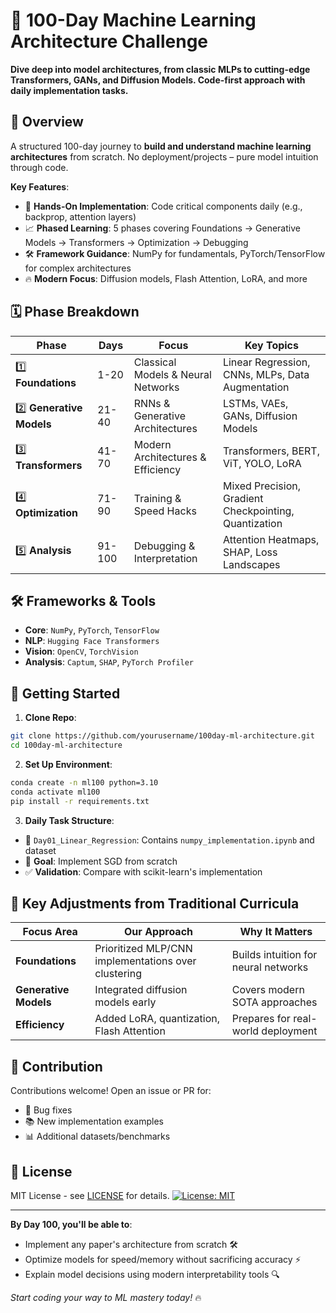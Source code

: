 # 🚀 100-Day Machine Learning Architecture Challenge

**Dive deep into model architectures, from classic MLPs to cutting-edge Transformers, GANs, and Diffusion Models. Code-first approach with daily implementation tasks.**

## 📌 Overview

A structured 100-day journey to **build and understand machine learning architectures** from scratch. No deployment/projects – pure model intuition through code.

**Key Features**:
- 🧠 **Hands-On Implementation**: Code critical components daily (e.g., backprop, attention layers)
- 📈 **Phased Learning**: 5 phases covering Foundations → Generative Models → Transformers → Optimization → Debugging
- 🛠 **Framework Guidance**: NumPy for fundamentals, PyTorch/TensorFlow for complex architectures
- 🔥 **Modern Focus**: Diffusion models, Flash Attention, LoRA, and more

## 🗓 Phase Breakdown

| Phase | Days | Focus | Key Topics |
|-------|------|-------|------------|
| 1️⃣ **Foundations** | 1-20 | Classical Models & Neural Networks | Linear Regression, CNNs, MLPs, Data Augmentation |
| 2️⃣ **Generative Models** | 21-40 | RNNs & Generative Architectures | LSTMs, VAEs, GANs, Diffusion Models |
| 3️⃣ **Transformers** | 41-70 | Modern Architectures & Efficiency | Transformers, BERT, ViT, YOLO, LoRA |
| 4️⃣ **Optimization** | 71-90 | Training & Speed Hacks | Mixed Precision, Gradient Checkpointing, Quantization |
| 5️⃣ **Analysis** | 91-100 | Debugging & Interpretation | Attention Heatmaps, SHAP, Loss Landscapes |

## 🛠️ Frameworks & Tools

- **Core**: `NumPy`, `PyTorch`, `TensorFlow`
- **NLP**: `Hugging Face Transformers`
- **Vision**: `OpenCV`, `TorchVision`
- **Analysis**: `Captum`, `SHAP`, `PyTorch Profiler`

## 🚀 Getting Started

1. **Clone Repo**:
```bash
git clone https://github.com/yourusername/100day-ml-architecture.git
cd 100day-ml-architecture
```

2. **Set Up Environment**:
```bash
conda create -n ml100 python=3.10
conda activate ml100
pip install -r requirements.txt
```

3. **Daily Task Structure**:
- 📁 `Day01_Linear_Regression`: Contains `numpy_implementation.ipynb` and dataset
- 📖 **Goal**: Implement SGD from scratch
- ✅ **Validation**: Compare with scikit-learn's implementation

## 🌟 Key Adjustments from Traditional Curricula

| Focus Area | Our Approach | Why It Matters |
|------------|--------------|----------------|
| **Foundations** | Prioritized MLP/CNN implementations over clustering | Builds intuition for neural networks |
| **Generative Models** | Integrated diffusion models early | Covers modern SOTA approaches |
| **Efficiency** | Added LoRA, quantization, Flash Attention | Prepares for real-world deployment |

## 🤝 Contribution

Contributions welcome! Open an issue or PR for:
- 🐛 Bug fixes
- 📚 New implementation examples
- 📊 Additional datasets/benchmarks

## 📜 License

MIT License - see [LICENSE](LICENSE) for details.
[![License: MIT](https://img.shields.io/badge/License-MIT-yellow.svg)](https://opensource.org/licenses/MIT)

---

**By Day 100, you'll be able to**: 
- Implement any paper's architecture from scratch 🛠️
- Optimize models for speed/memory without sacrificing accuracy ⚡
- Explain model decisions using modern interpretability tools 🔍

*Start coding your way to ML mastery today!* 🔥
